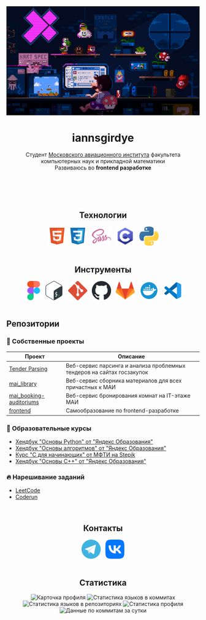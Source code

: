 <header>
  <div align="center"><img width="700" src="./banners/mario.gif" alt=""/></div>
  <h1 align="center">iannsgirdye</h1>
  <p align="center">
    Студент <a href="https://mai.ru" target="_blank">Московского авиационного института</a> факультета компьютерных наук и прикладной математики<br/>
    Развиваюсь во <b>frontend разработке</b>
  </p>
</header>
<br/>
<main>
  <section align="center">
    <h2>Технологии</h2>
    <div>
      <a href="https://github.com/iannsgirdye"><img src="./icons/technologies/html.svg" alt="HTML" title="HTML" height="50" width="50"/></a>
      <a href="https://github.com/iannsgirdye"><img src="./icons/technologies/css.svg" alt="CSS" title="CSS" height="50" width="50"/></a>
      &nbsp;
      <a href="https://sass-lang.com/" target="_blank"><img src="./icons/technologies/sass.svg" alt="Sass" title="Sass" height="50" width="50"/></a>
      &nbsp;
      <a href="https://github.com/iannsgirdye/"><img src="./icons/technologies/c-programming.svg" alt="C language" title="C" height="50" width="50"/></a>
      &nbsp;
      <a href="https://www.python.org/" target="_blank"><img src="./icons/technologies/python.svg" alt="Python" title="Python" height="50" width="50"/></a>
    </div>
  </section>
  <br/>
  <section align="center">
    <h2>Инструменты</h2>
    <div>
      <a href="https://www.figma.com/" target="_blank"><img src="./icons/tools/figma.svg" alt="Figma" title="Figma" height="50" width="50"/></a>
      <a href="https://github.com/iannsgirdye"><img src="./icons/tools/bash.svg" alt="Bash" title="Bash" height="50" width="50"/></a>
      &nbsp;
      <a href="https://git-scm.com/" target="_blank"><img src="./icons/tools/git.svg" alt="Git" title="Git" height="50" width="50"/></a>
      &nbsp;
      <a href="https://github.com" target="_blank"><img src="./icons/tools/github.svg" alt="GitHub" title="GitHub" height="50" width="50"/></a>
      &nbsp;
      <a href="https://gitlab.com/" target="_blank"><img src="./icons/tools/gitlab.svg" alt="GitLab" title="GitLab" height="50" width="50"/></a>
      &nbsp;
      <a href="https://www.docker.com/" target="_blank"><img src="./icons/tools/docker.svg" alt="Docker" title="Docker" height="50" width="50"/></a>
      &nbsp;
      <a href="https://code.visualstudio.com/" target="_blank"><img src="./icons/tools/vscode.svg" alt="Visual Studio Code" title="Visual Studio Code" height="50" width="50"/></a>
    </div>
  </section>
  <br/>
  <section>
    <h2>Репозитории</h2>
    <article>
      <h3>🧸 Собственные проекты</h3>
      <table>
        <thead>
          <tr>
            <th>Проект</th>
            <th>Описание</th>
          </tr>  
        </thead>
        <tbody>
          <tr>
            <td><a href="https://github.com/the-tender-team/tender-parsing">Tender Parsing</a></td>
            <td>Веб-сервис парсинга и анализа проблемных тендеров на сайтах госзакупок</td>
          </tr>
          <tr>
            <td><a href="https://github.com/iannsgirdye/mai_library">mai_library</a></td>
            <td>Веб-сервис сборника материалов для всех причастных к МАИ</td>
          </tr>
          <tr>
            <td><a href="https://github.com/iannsgirdye/mai_booking-auditoriums">mai_booking-auditoriums</a></td>
            <td>Веб-сервис бронирования комнат на IT-этаже МАИ</td>
          </tr>
          <tr>
            <td><a href="https://github.com/iannsgirdye/frontend">frontend</a></td>
            <td>Самообразование по frontend-разработке</td>
          </tr>  
        </tbody>
      </table>
    </article>
    <article>
      <h3>📖 Образовательные курсы</h3>
      <ul>
        <li><a href="https://github.com/iannsgirdye/yandex_python">Хендбук "Основы Python" от "Яндекс Образования"</a></li>
        <li><a href="https://github.com/iannsgirdye/yandex_algorithms">Хендбук "Основы алгоритмов" от "Яндекс Образования"</a></li>
        <li><a href="https://github.com/iannsgirdye/stepik_mfti-c">Курс "C для начинающих" от МФТИ на Stepik</a></li>
        <li><a href="https://github.com/iannsgirdye/yandex_cpp">Хендбук "Основы C++" от "Яндекс Образования"</a></li>
      </ul>
    </article>
    <article>
      <h3>🔥 Нарешивание заданий</h3>
      <ul>
        <li><a href="https://github.com/iannsgirdye/leetcode">LeetCode</a></li>
        <li><a href="https://github.com/iannsgirdye/yandex_coderun">Coderun</a></li>
      </ul>
    </article>
  </section>
  <br/>
  <section align="center">
    <h2>Контакты</h2>
    <div>
      <a href="https://t.me/iannsgirdye" target="_blank"><img src="./icons/contacts/telegram.svg" alt="Telegram" title="Telegram" height="50" width="50"/></a>
      &nbsp;
      <a href="https://vk.com/iannsgirdye" target="_blank"><img src="./icons/contacts/vk.svg" alt="VK" title="VK" height="50" width="50"/></a>
    </div>
  </section>
  <br/>
  <section align="center">
    <h2>Статистика</h2>
    <div>
      <img alt="Карточка профиля" src="https://github-profile-summary-cards.vercel.app/api/cards/profile-details?username=iannsgirdye&theme=github_dark"/>
      <img alt="Статистика языков в коммитах" src="https://github-profile-summary-cards.vercel.app/api/cards/most-commit-language?username=iannsgirdye&theme=github_dark"/>
      <img alt="Статистика языков в репозиториях" src="https://github-profile-summary-cards.vercel.app/api/cards/repos-per-language?username=iannsgirdye&theme=github_dark"/>
      <img alt="Статистика профиля" src="https://github-profile-summary-cards.vercel.app/api/cards/stats?username=iannsgirdye&theme=github_dark"/>
      <img alt="Данные по коммитам за сутки" src="https://github-profile-summary-cards.vercel.app/api/cards/productive-time?username=iannsgirdye&theme=github_dark"/>
    </div>
  </section>
</main>


<!-- Sources
https://icons8.com/icon/40670/c-programming
-->
